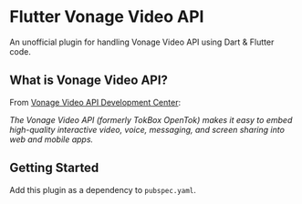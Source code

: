 # Flutter Vonage Video API

An unofficial plugin for handling Vonage Video API using Dart & Flutter code.

## What is Vonage Video API?

From [Vonage Video API Development Center](https://tokbox.com/developer/):

*The Vonage Video API (formerly TokBox OpenTok) makes it easy to embed high-quality interactive video, voice, messaging, and screen sharing into web and mobile apps.*

## Getting Started

Add this plugin as a dependency to `pubspec.yaml`.
